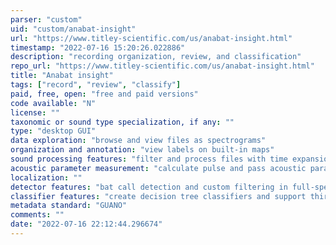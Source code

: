 ```yaml
---
parser: "custom"
uid: "custom/anabat-insight"
url: "https://www.titley-scientific.com/us/anabat-insight.html"
timestamp: "2022-07-16 15:20:26.022886"
description: "recording organization, review, and classification"
repo_url: "https://www.titley-scientific.com/us/anabat-insight.html"
title: "Anabat insight"
tags: ["record", "review", "classify"]
paid, free, open: "free and paid versions"
code available: "N"
license: ""
taxonomic or sound type specialization, if any: ""
type: "desktop GUI"
data exploration: "browse and view files as spectrograms"
organization and annotation: "view labels on built-in maps"
sound processing features: "filter and process files with time expansion, pitch shift, etc."
acoustic parameter measurement: "calculate pulse and pass acoustic parameters, e.g. max frequency"
localization: ""
detector features: "bat call detection and custom filtering in full-spectrum and zero-crossing recordings"
classifier features: "create decision tree classifiers and support third-party ID algorithms"
metadata standard: "GUANO"
comments: ""
date: "2022-07-16 22:12:44.296674"
---
```

